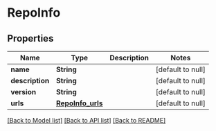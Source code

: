 # RepoInfo
## Properties

| Name | Type | Description | Notes |
|------------ | ------------- | ------------- | -------------|
| **name** | **String** |  | [default to null] |
| **description** | **String** |  | [default to null] |
| **version** | **String** |  | [default to null] |
| **urls** | [**RepoInfo_urls**](RepoInfo_urls.md) |  | [default to null] |

[[Back to Model list]](../README.md#documentation-for-models) [[Back to API list]](../README.md#documentation-for-api-endpoints) [[Back to README]](../README.md)

